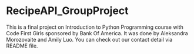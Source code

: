 # RecipeAPI_GroupProject
This is a final project on Introduction to Python Programming course with Code First Girls sponsored by Bank Of America. It was done by Aleksandra Morozovaite and Amily Luo. You can check out our contact detail via README file.
